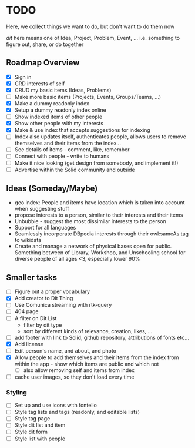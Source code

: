 # TODO

Here, we collect things we want to do, but don't want to do them now

_dit_ here means one of Idea, Project, Problem, Event, ... i.e. something to figure out, share, or do together

## Roadmap Overview

- [x] Sign in
- [x] CRD interests of self
- [x] CRUD my basic items (Ideas, Problems)
- [ ] Make more basic items (Projects, Events, Groups/Teams, ...)
- [x] Make a dummy readonly index
- [x] Setup a dummy readonly index online
- [ ] Show indexed items of other people
- [x] Show other people with my interests
- [x] Make & use index that accepts suggestions for indexing
- [ ] Index also updates itself, authenticates people, allows users to remove themselves and their items from the index...
- [ ] See details of items - comment, like, remember
- [ ] Connect with people - write to humans
- [ ] Make it nice looking (get design from somebody, and implement it!)
- [ ] Advertise within the Solid community and outside

## Ideas (Someday/Maybe)

- geo index: People and items have location which is taken into account when suggesting stuff
- propose interests to a person, similar to their interests and their items
- Unbubble - suggest the most dissimilar interests to the person
- Support for all languages
- Seamlessly incorporate DBpedia interests through their owl:sameAs tag to wikidata
- Create and manage a network of physical bases open for public. Something between of Library, Workshop, and Unschooling school for diverse people of all ages <3, especially lower 90%

## Smaller tasks

- [ ] Figure out a proper vocabulary
- [x] Add creator to Dit Thing
- [ ] Use Comunica streaming with rtk-query
- [ ] 404 page
- [ ] A filter on Dit List
  - filter by dit type
  - sort by different kinds of relevance, creation, likes, ...
- [ ] add footer with link to Solid, github repository, attributions of fonts etc...
- [x] Add license
- [ ] Edit person's name, and about, and photo
- [x] Allow people to add themselves and their items from the index from within the app - show which items are public and which not
  - [ ] also allow removing self and items from index
- [ ] cache user images, so they don't load every time

### Styling

- [ ] Set up and use icons with fontello
- [ ] Style tag lists and tags (readonly, and editable lists)
- [ ] Style tag page
- [ ] Style dit list and item
- [ ] Style dit form
- [ ] Style list with people
